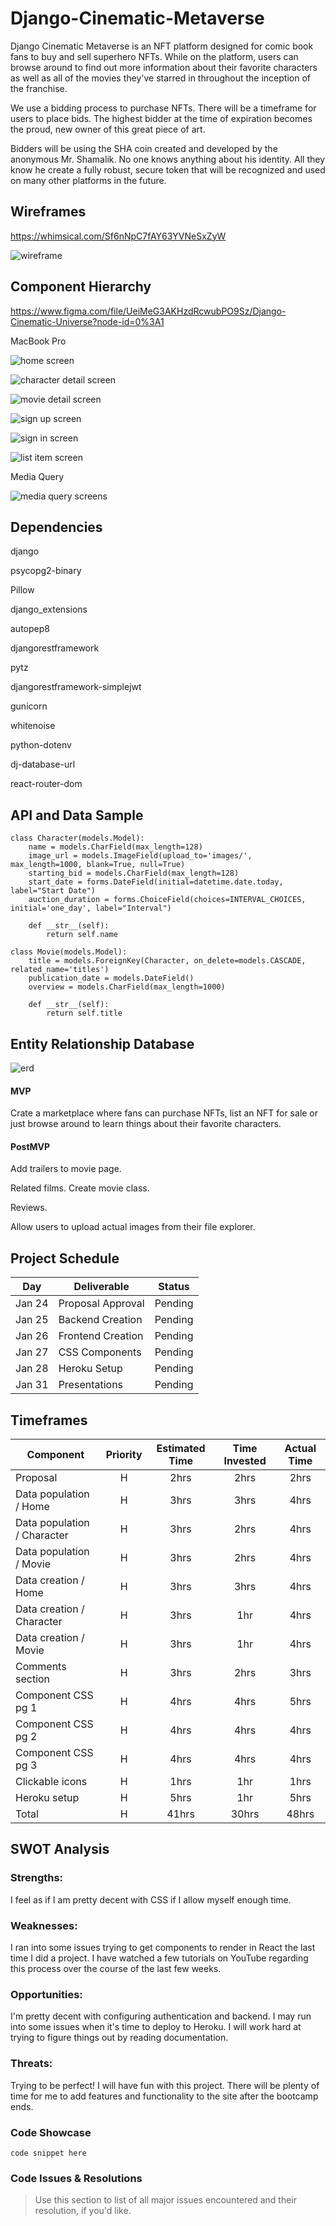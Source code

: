 # Django-Cinematic-Metaverse

Django Cinematic Metaverse is an NFT platform designed for comic book fans to buy and sell superhero NFTs. While on the platform, users can browse around to find out more information about their favorite characters as well as all of the movies they've starred in throughout the inception of the franchise.

We use a bidding process to purchase NFTs. There will be a timeframe for users to place bids. The highest bidder at the time of expiration becomes the proud, new owner of this great piece of art.

Bidders will be using the SHA coin created and developed by the anonymous Mr. Shamalik. No one knows anything about his identity. All they know he create a fully robust, secure token that will be recognized and used on many other platforms in the future.

## Wireframes

https://whimsical.com/Sf6nNpC7fAY63YVNeSxZyW

![wireframe](images/wireframe.png)

## Component Hierarchy

https://www.figma.com/file/UeiMeG3AKHzdRcwubPO9Sz/Django-Cinematic-Universe?node-id=0%3A1

MacBook Pro

![home screen](images/home.png)

![character detail screen](images/character_detail.png)

![movie detail screen](images/movie_detail.png)

![sign up screen](images/sign_up.png)

![sign in screen](images/sign_in.png)

![list item screen](images/list_item.png)

Media Query

![media query screens](images/media_query.png)

## Dependencies

django

psycopg2-binary

Pillow

django_extensions

autopep8

djangorestframework

pytz

djangorestframework-simplejwt

gunicorn

whitenoise

python-dotenv

dj-database-url

react-router-dom

## API and Data Sample

```
class Character(models.Model):
    name = models.CharField(max_length=128)
    image_url = models.ImageField(upload_to='images/', max_length=1000, blank=True, null=True)
    starting_bid = models.CharField(max_length=128)
    start_date = forms.DateField(initial=datetime.date.today, label="Start Date")
    auction_duration = forms.ChoiceField(choices=INTERVAL_CHOICES, initial='one_day', label="Interval")

    def __str__(self):
        return self.name

class Movie(models.Model):
    title = models.ForeignKey(Character, on_delete=models.CASCADE, related_name='titles')
    publication_date = models.DateField()
    overview = models.CharField(max_length=1000)

    def __str__(self):
        return self.title
```

## Entity Relationship Database

![erd](images/entity_relationship_database.png)

#### MVP

Crate a marketplace where fans can purchase NFTs, list an NFT for sale or just browse around to learn things about their favorite characters.

#### PostMVP

Add trailers to movie page.

Related films. Create movie class.

Reviews.

Allow users to upload actual images from their file explorer.

## Project Schedule

| Day    | Deliverable       | Status  |
| ------ | ----------------- | ------- |
| Jan 24 | Proposal Approval | Pending |
| Jan 25 | Backend Creation  | Pending |
| Jan 26 | Frontend Creation | Pending |
| Jan 27 | CSS Components    | Pending |
| Jan 28 | Heroku Setup      | Pending |
| Jan 31 | Presentations     | Pending |

## Timeframes

| Component                   | Priority | Estimated Time | Time Invested | Actual Time |
| --------------------------- | :------: | :------------: | :-----------: | :---------: |
| Proposal                    |    H     |      2hrs      |     2hrs      |    2hrs     |
| Data population / Home      |    H     |      3hrs      |     3hrs      |    4hrs     |
| Data population / Character |    H     |      3hrs      |     2hrs      |    4hrs     |
| Data population / Movie     |    H     |      3hrs      |     2hrs      |    4hrs     |
| Data creation / Home        |    H     |      3hrs      |     3hrs      |    4hrs     |
| Data creation / Character   |    H     |      3hrs      |      1hr      |    4hrs     |
| Data creation / Movie       |    H     |      3hrs      |      1hr      |    4hrs     |
| Comments section            |    H     |      3hrs      |     2hrs      |    3hrs     |
| Component CSS pg 1          |    H     |      4hrs      |     4hrs      |    5hrs     |
| Component CSS pg 2          |    H     |      4hrs      |     4hrs      |    4hrs     |
| Component CSS pg 3          |    H     |      4hrs      |     4hrs      |    4hrs     |
| Clickable icons             |    H     |      1hrs      |      1hr      |    1hrs     |
| Heroku setup                |    H     |      5hrs      |      1hr      |    5hrs     |
| Total                       |    H     |     41hrs      |     30hrs     |    48hrs    |

## SWOT Analysis

### Strengths:

I feel as if I am pretty decent with CSS if I allow myself enough time.

### Weaknesses:

I ran into some issues trying to get components to render in React the last time I did a project. I have watched a few tutorials on YouTube regarding this process over the course of the last few weeks.

### Opportunities:

I'm pretty decent with configuring authentication and backend. I may run into some issues when it's time to deploy to Heroku. I will work hard at trying to figure things out by reading documentation.

### Threats:

Trying to be perfect! I will have fun with this project. There will be plenty of time for me to add features and functionality to the site after the bootcamp ends.

### Code Showcase

```
code snippet here
```

### Code Issues & Resolutions

> Use this section to list of all major issues encountered and their resolution, if you'd like.
